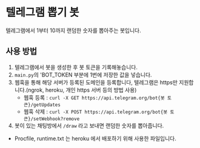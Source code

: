 # 텔레그램 뽑기 봇

텔레그램에서 1부터 10까지 랜덤한 숫자를 뽑아주는 봇입니다.

## 사용 방법

1. 텔레그램에서 봇을 생성한 후 봇 토큰을 기록해놓습니다.
2. `main.py`의 'BOT_TOKEN 부분에 1번에 저장한 값을 넣습니다.
3. 웹훅을 통해 해당 서버가 등록된 도메인을 등록합니다, 텔레그램은 https만 지원합니다.(ngrok, heroku, 개인 https 서버 등의 방법 사용)
   - 웹훅 등록 : `curl -X GET https://api.telegram.org/bot{봇 토큰}/getUpdates`
   - 웹훅 삭제 : `curl -X POST https://api.telegram.org/bot{봇 토큰}/setWebhook?remove`
4. 봇이 있는 채팅방에서 `/draw` 라고 보내면 랜덤한 숫자를 뽑아줍니다. 

- Procfile, runtime.txt 는 heroku 에서 배포하기 위해 사용한 파일입니다.
